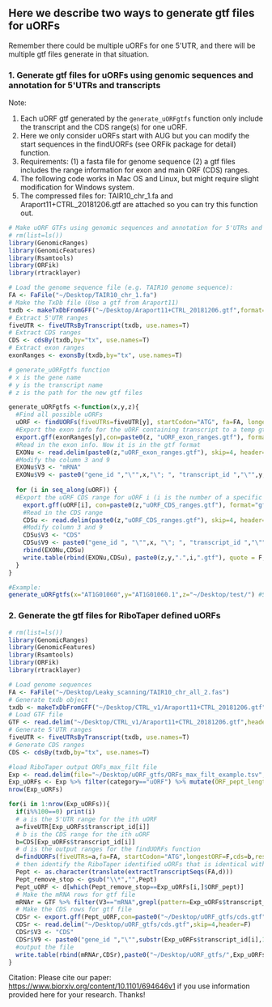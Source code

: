 ## Here we describe two ways to generate gtf files for uORFs

Remember there could be multiple uORFs for one 5'UTR, and there will be multiple gtf files generate in that situation.

### 1. Generate gtf files for uORFs using genomic sequences and annotation for 5'UTRs and transcripts   

Note:
1. Each uORF gtf generated by the `generate_uORFgtfs` function only include the transcript and the CDS range(s) for one uORF. 
2. Here we only consider uORFs start with AUG but you can modify the start sequences in the findUORFs (see ORFik package for detail) function.
3. Requirements: (1) a fasta file for genome sequence (2) a gtf files includes the range information for exon and main ORF (CDS) ranges. 
4. The following code works in Mac OS and Linux, but might require slight modification for Windows system.
5. The compressed files for: TAIR10_chr_1.fa and Araport11+CTRL_20181206.gtf are attached so you can try this function out.

```R
# Make uORF GTFs using genomic sequences and annotation for 5'UTRs and transcripts for one transcript
# rm(list=ls())
library(GenomicRanges)
library(GenomicFeatures)
library(Rsamtools)
library(ORFik)
library(rtracklayer)

# Load the genome sequence file (e.g. TAIR10 genome sequence):
FA <- FaFile("~/Desktop/TAIR10_chr_1.fa")
# Make the TxDb file (Use a gtf from Araport11)
txdb <- makeTxDbFromGFF("~/Desktop/Araport11+CTRL_20181206.gtf",format="gtf", dataSource="Araport11",organism="Arabidopsis")
# Extract 5'UTR ranges
fiveUTR <- fiveUTRsByTranscript(txdb, use.names=T)
# Extract CDS ranges
CDS <- cdsBy(txdb,by="tx", use.names=T)
# Extract exon ranges
exonRanges <- exonsBy(txdb,by="tx", use.names=T)

# generate_uORFgtfs function
# x is the gene name
# y is the transcript name
# z is the path for the new gtf files

generate_uORFgtfs <-function(x,y,z){
  #Find all possible uORFs
  uORF <- findUORFs(fiveUTRs=fiveUTR[y], startCodon="ATG", fa=FA, longestORF=T, cds=CDS[y], restrictUpstreamToTx=T)
  #Export the exon info for the uORF containing transcript to a temp gtf file
  export.gff(exonRanges[y],con=paste0(z, "uORF_exon_ranges.gtf"), format="gff2")
  #Read in the exon info. Now it is in the gtf format
  EXONu <- read.delim(paste0(z,"uORF_exon_ranges.gtf"), skip=4, header=F)
  #Modify the column 3 and 9
  EXONu$V3 <- "mRNA"
  EXONu$V9 <- paste0("gene_id ","\"",x,"\"; ", "transcript_id ","\"",y,"\";")
  
  for (i in seq_along(uORF)) {
  #Export the uORF CDS range for uORF i (i is the number of a specific uORF)
    export.gff(uORF[i], con=paste0(z,"uORF_CDS_ranges.gtf"), format="gff2")
    #Read in the CDS range
    CDSu <- read.delim(paste0(z,"uORF_CDS_ranges.gtf"), skip=4, header=F)
    #Modify column 3 and 9
    CDSu$V3 <- "CDS"
    CDSu$V9 <- paste0("gene_id ", "\"",x, "\"; ", "transcript_id ","\"",y,"\";")
    rbind(EXONu,CDSu)
    write.table(rbind(EXONu,CDSu), paste0(z,y,".",i,".gtf"), quote = F, col.names = F, row.names = F, sep = "\t",append = F)
  }
}

#Example:
generate_uORFgtfs(x="AT1G01060",y="AT1G01060.1",z="~/Desktop/test/") #Should generate five uORF gtf files.

```


### 2. Generate the gtf files for RiboTaper defined uORFs

```R
# rm(list=ls())
library(GenomicRanges)
library(GenomicFeatures)
library(Rsamtools)
library(ORFik)
library(rtracklayer)

# Load genome sequences
FA <- FaFile("~/Desktop/Leaky_scanning/TAIR10_chr_all_2.fas")
# Generate txdb object
txdb <- makeTxDbFromGFF("~/Desktop/CTRL_v1/Araport11+CTRL_20181206.gtf",format="gtf", dataSource="Araport11",organism="Arabidopsis")
# Load GTF file
GTF <- read.delim("~/Desktop/CTRL_v1/Araport11+CTRL_20181206.gtf",header=F,stringsAsFactors = F)
# Generate 5'UTR ranges
fiveUTR <- fiveUTRsByTranscript(txdb, use.names=T)
# Generate CDS ranges
CDS <- cdsBy(txdb,by="tx", use.names=T)

#load RiboTaper output ORFs_max_filt file
Exp <- read.delim(file="~/Desktop/uORF_gtfs/ORFs_max_filt_example.tsv",header=T,stringsAsFactors=F,sep="\t")
Exp_uORFs <- Exp %>% filter(category=="uORF") %>% mutate(ORF_pept_length=nchar(ORF_pept))
nrow(Exp_uORFs)

for(i in 1:nrow(Exp_uORFs)){
  if(i%%100==0) print(i) 
  # a is the 5'UTR range for the ith uORF
  a=fiveUTR[Exp_uORFs$transcript_id[i]]
  # b is the CDS range for the ith uORF
  b=CDS[Exp_uORFs$transcript_id[i]]
  # d is the output ranges for the findUORFs function
  d=findUORFs(fiveUTRs=a,fa=FA, startCodon="ATG",longestORF=F,cds=b,restrictUpstreamToTx=T)
  # then identify the RiboTaper identified uORFs that is identical with which findUORFs defined uORFs 
  Pept <- as.character(translate(extractTranscriptSeqs(FA,d)))
  Pept_remove_stop <- gsub("\\*","",Pept)
  Pept_uORF <- d[which(Pept_remove_stop==Exp_uORFs[i,]$ORF_pept)]
  # Make the mRNA rows for gtf file
  mRNAr = GTF %>% filter(V3=="mRNA",grepl(pattern=Exp_uORFs$transcript_id[i],V9))
  # Make the CDS rows for gtf file
  CDSr <- export.gff(Pept_uORF,con=paste0("~/Desktop/uORF_gtfs/cds.gtf"),format="gff2")
  CDSr <- read.delim("~/Desktop/uORF_gtfs/cds.gtf",skip=4,header=F)
  CDSr$V3 <- "CDS"
  CDSr$V9 <- paste0("gene_id ","\"",substr(Exp_uORFs$transcript_id[i],1,9),"\"; ", "transcript_id ","\"",Exp_uORFs$transcript_id[i],"\";")
  #output the file
  write.table(rbind(mRNAr,CDSr),paste0("~/Desktop/uORF_gtfs/",Exp_uORFs$ORF_id_tr[i],".gtf"),quote = F, col.names = F, row.names = F, sep = "\t",append = F)
}
```

Citation: Please cite our paper: https://www.biorxiv.org/content/10.1101/694646v1 if you use information provided here for your research. Thanks!
